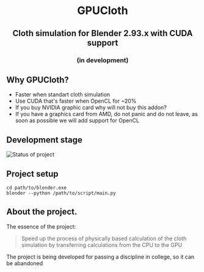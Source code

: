 <h1 align="center">GPUCloth</h1>
<h2 align="center">Cloth simulation for Blender 2.93.x with CUDA support</h2>
<h3 align="center">(in development)</h2>

## Why GPUCloth?

- Faster when standart cloth simulation
- Use CUDA that's faster when OpenCL for ~20%
- If you buy NVIDIA graphic card why will not buy this addon?
- If you have a graphics card from AMD, do not panic and do not leave, as soon as possible we will add support for OpenCL

## Development stage

![Status of project](https://sun9-35.userapi.com/impg/p8_eD0PWLoVpB2BS552zZsEIPnHVTdpIizyUew/q8Uu5l-V23s.jpg?size=2560x1176&quality=96&sign=58b22f525f620fe60af00ef65fa130d5&type=album)

## Project setup

```
cd path/to/blender.exe
blender --python /path/to/script/main.py
```

## About the project.

The essence of the project:
>Speed up the process of physically based  calculation of the cloth simulation by transferring calculations from the CPU to the GPU

The project is being developed for passing a discipline in college, so it can be abandoned
